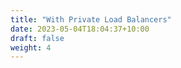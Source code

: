 ```yaml
---
title: "With Private Load Balancers"
date: 2023-05-04T18:04:37+10:00
draft: false
weight: 4
---
```



